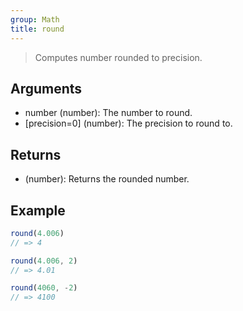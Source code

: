 ```yaml
---
group: Math
title: round
---
```


> Computes number rounded to precision.

## Arguments

- number (number): The number to round.
- [precision=0] (number): The precision to round to.

## Returns

- (number): Returns the rounded number.

## Example

```ts
round(4.006)
// => 4

round(4.006, 2)
// => 4.01

round(4060, -2)
// => 4100
```
